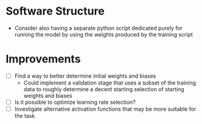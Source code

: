# Software Structure
- Consider also having a separate python script dedicated purely for running the model by using the weights produced by the training script


# Improvements
- [ ] Find a way to better determine initial weights and biases
  * Could implement a validation stage that uses a subset of the training data to roughly determine a decent starting selection of starting weights and biases
- [ ] Is it possible to optimize learning rate selection?
- [ ] Investigate alternative activation functions that may be more suitable for the task
